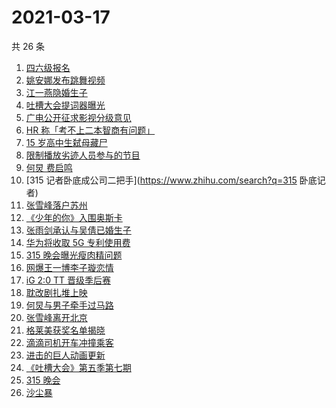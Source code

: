 # 2021-03-17

共 26 条

<!-- BEGIN ZHIHUSEARCH -->
<!-- 最后更新时间 Wed Mar 17 2021 19:08:44 GMT+0800 (China Standard Time) -->
1. [四六级报名](https://www.zhihu.com/search?q=四六级报名)
1. [姚安娜发布跳舞视频](https://www.zhihu.com/search?q=姚安娜)
1. [江一燕隐婚生子](https://www.zhihu.com/search?q=江一燕)
1. [吐槽大会提词器曝光](https://www.zhihu.com/search?q=吐槽大会)
1. [广电公开征求影视分级意见](https://www.zhihu.com/search?q=影视分级)
1. [HR 称「考不上二本智商有问题」](https://www.zhihu.com/search?q=杭州hr)
1. [15 岁高中生弑母藏尸](https://www.zhihu.com/search?q=高中生弑母)
1. [限制播放劣迹人员参与的节目](https://www.zhihu.com/search?q=劣迹艺人)
1. [何炅 费启鸣](https://www.zhihu.com/search?q=何炅)
1. [315 记者卧底成公司二把手](https://www.zhihu.com/search?q=315 卧底记者)
1. [张雪峰落户苏州](https://www.zhihu.com/search?q=张雪峰)
1. [《少年的你》入围奥斯卡](https://www.zhihu.com/search?q=少年的你)
1. [张雨剑承认与吴倩已婚生子](https://www.zhihu.com/search?q=张雨剑吴倩)
1. [华为将收取 5G 专利使用费](https://www.zhihu.com/search?q=华为5g专利费)
1. [315 晚会曝光瘦肉精问题](https://www.zhihu.com/search?q=瘦肉精)
1. [网爆王一博李子璇恋情](https://www.zhihu.com/search?q=王一博李子璇)
1. [iG 2:0 TT 晋级季后赛](https://www.zhihu.com/search?q=ig)
1. [耽改剧扎堆上映](https://www.zhihu.com/search?q=耽改剧)
1. [何炅与男子牵手过马路](https://www.zhihu.com/search?q=何炅)
1. [张雪峰离开北京](https://www.zhihu.com/search?q=张雪峰)
1. [格莱美获奖名单揭晓](https://www.zhihu.com/search?q=格莱美)
1. [滴滴司机开车冲撞乘客](https://www.zhihu.com/search?q=滴滴)
1. [进击的巨人动画更新](https://www.zhihu.com/search?q=进击的巨人)
1. [《吐槽大会》第五季第七期](https://www.zhihu.com/search?q=吐槽大会)
1. [315 晚会](https://www.zhihu.com/search?q=315)
1. [沙尘暴](https://www.zhihu.com/search?q=沙尘暴)
<!-- END ZHIHUSEARCH -->
